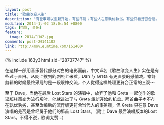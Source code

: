 ```yaml
---
layout: post
title: "歌曲改变人生"
description: "有些事可以重新开始，有些不能；有些人在意孰优孰劣，有些只看是否合适。"
modified: 2014-11-02 18:04:54 +0800
tags: [电影, 音乐]
feature:
  image: 2014/1102.jpg
comments: post-20141102
link: http://movie.mtime.com/161400/
---
```


{% include 163y3.html sid="28737747" %}

在这样一部用音乐替代部分对白的电影面前，中文译名《歌曲改变人生》实在是有些过于直白。从网上搜到的剧照上来看，Dan 与 Greta 有更直接的感情戏。幸好剪辑的时候最终采用的是一段眼神交流，个人觉得这样处理更符合正常的三观～

至于 Dave，当他在最后 Lost Stars 的演唱中，放弃了他和 Greta 一起创作的歌谣版转而变为流行版时，他就错过了与 Greta 重新开始的机会。两首曲子本不存在孰优孰劣，甚至改编后的流行版更符合当代人的审美观，但 Greta 只在意 Dave 演唱的是否是曾经属于他们的那首 Lost Stars。（附上 Dave 最后演唱版本的Lost Stars，不得不说，歌词太赞...）
